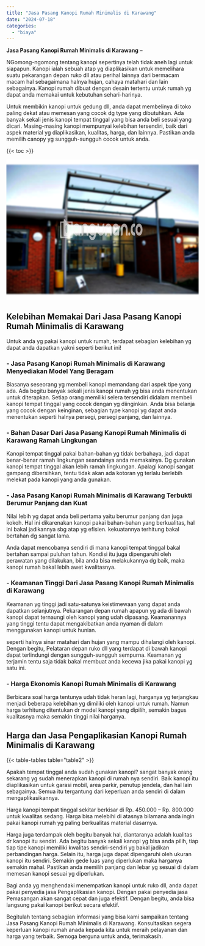 ```yaml
---
title: "Jasa Pasang Kanopi Rumah Minimalis di Karawang"
date: "2024-07-18"
categories: 
  - "biaya"
---
```


**Jasa Pasang Kanopi Rumah Minimalis di Karawang** –

NGomong-ngomong tentang kanopi sepertinya telah tidak aneh lagi untuk siapapun. Kanopi ialah sebuah atap yg diaplikasikan untuk memelihara suatu pekarangan depan ruko dll atau perihal lainnya dari bermacam macam hal sebagaimana halnya hujan, cahaya matahari dan lain sebagainya. Kanopi rumah dibuat dengan desain tertentu untuk rumah yg dapat anda memakai untuk kebutuhan sehari-harinya.

Untuk membikin kanopi untuk gedung dll, anda dapat membelinya di toko paling dekat atau memesan yang cocok dg type yang dibutuhkan. Ada banyak sekali jenis kanopi tempat tinggal yang bisa anda beli sesuai yang dicari. Masing-masing kanopi mempunyai kelebihan tersendiri, baik dari aspek material yg diaplikasikan, kualitas, harga, dan lainnya. Pastikan anda memilih canopy yg sungguh-sungguh cocok untuk anda.

{{< toc >}}

![Jasa Pasang Kanopi Rumah Minimalis di Karawang](/images/harga-kanopi-minimalis-39.png)

## Kelebihan Memakai Dari Jasa Pasang Kanopi Rumah Minimalis di Karawang

Untuk anda yg pakai kanopi untuk rumah, terdapat sebagian kelebihan yg dapat anda dapatkan yakni seperti berikut ini!

### \- Jasa Pasang Kanopi Rumah Minimalis di Karawang Menyediakan Model Yang Beragam

Biasanya seseorang yg membeli kanopi memandang dari aspek tipe yang ada. Ada begitu banyak sekali jenis kanopi rumah yg bisa anda menentukan untuk diterapkan. Setiap orang memiliki selera tersendiri didalam membeli kanopi tempat tinggal yang cocok dengan yg diinginkan. Anda bisa belanja yang cocok dengan keinginan, sebagian type kanopi yg dapat anda menentukan seperti halnya persegi, persegi panjang, dan lainnya.

### \- Bahan Dasar Dari Jasa Pasang Kanopi Rumah Minimalis di Karawang Ramah Lingkungan

Kanopi tempat tinggal pakai bahan-bahan yg tidak berbahaya, jadi dapat benar-benar ramah lingkungan seandainya anda memakainya. Dg gunakan kanopi tempat tinggal akan lebih ramah lingkungan. Apalagi kanopi sangat gampang dibersihkan, tentu tidak akan ada kotoran yg terlalu berlebih melekat pada kanopi yang anda gunakan.

### \- Jasa Pasang Kanopi Rumah Minimalis di Karawang Terbukti Berumur Panjang dan Kuat

Nilai lebih yg dapat anda beli pertama yaitu berumur panjang dan juga kokoh. Hal ini dikarenakan kanopi pakai bahan-bahan yang berkualitas, hal ini bakal jadikannya sbg atap yg efisien. kekuatannya terhitung bakal bertahan dg sangat lama.

Anda dapat mencobanya sendiri di mana kanopi tempat tinggal bakal bertahan sampai puluhan tahun. Kondisi itu juga dipengaruhi oleh perawatan yang dilakukan, bila anda bisa melakukannya dg baik, maka kanopi rumah bakal lebih awet kwalitasnya.

### \- Keamanan Tinggi Dari Jasa Pasang Kanopi Rumah Minimalis di Karawang

Keamanan yg tinggi jadi satu-satunya keistimewaan yang dapat anda dapatkan selanjutnya. Pekarangan depan rumah apapun yg ada di bawah kanopi dapat ternaungi oleh kanopi yang udah dipasang. Keamanannya yang tinggi tentu dapat mengakibatkan anda nyaman di dalam menggunakan kanopi untuk hunian.

seperti halnya sinar matahari dan hujan yang mampu dihalangi oleh kanopi. Dengan begitu, Pelataran depan ruko dll yang terdapat di bawah kanopi dapat terlindungi dengan sungguh-sungguh sempurna. Keamanan yg terjamin tentu saja tidak bakal membuat anda kecewa jika pakai kanopi yg satu ini.

### \- Harga Ekonomis Kanopi Rumah Minimalis di Karawang

Berbicara soal harga tentunya udah tidak heran lagi, harganya yg terjangkau menjadi beberapa kelebihan yg dimiliki oleh kanopi untuk rumah. Namun harga terhitung ditentukan dr model kanopi yang dipilih, semakin bagus kualitasnya maka semakin tinggi nilai harganya.

## Harga dan Jasa Pengaplikasian Kanopi Rumah Minimalis di Karawang

{{< table-tables table="table2" >}}

Apakah tempat tinggal anda sudah gunakan kanopi? sangat banyak orang sekarang yg sudah menerapkan kanopi di rumah nya sendiri. Baik kanopi itu diaplikasikan untuk garasi mobil, area parkir, penutup jendela, dan hal lain sebagainya. Semua itu tergantung dari keperluan anda sendiri di dalam mengaplikasikannya.

Harga kanopi tempat tinggal sekitar berkisar di Rp. 450.000 – Rp. 800.000 untuk kwalitas sedang. Harga bisa melebihi di atasnya bilamana anda ingin pakai kanopi rumah yg paling berkualitas material dasarnya.

Harga juga terdampak oleh begitu banyak hal, diantaranya adalah kualitas dr kanopi itu sendiri. Ada begitu banyak sekali kanopi yg bisa anda pilih, tiap tiap tipe kanopi memiliki kwalitas sendiri-sendiri yg bakal jadikan perbandingan harga. Selain itu, harga juga dapat dipengaruhi oleh ukuran kanopi itu sendiri. Semakin gede luas yang diperlukan maka harganya semakin mahal. Pastikan anda memilih panjang dan lebar yg sesuai di dalam memesan kanopi sesuai yg diperlukan.

Bagi anda yg menghendaki menempatkan kanopi untuk ruko dll, anda dapat pakai penyedia jasa Pengaplikasian kanopi. Dengan pakai penyedia jasa Pemasangan akan sangat cepat dan juga efektif. Dengan begitu, anda bisa langsung pakai kanopi berikut secara efektif.

Begitulah tentang sebagian informasi yang bisa kami sampaikan tentang Jasa Pasang Kanopi Rumah Minimalis di Karawang. Konsultasikan segera keperluan kanopi rumah anada kepada kita untuk meraih pelayanan dan harga yang terbaik. Semoga berguna untuk anda, terimakasih.
